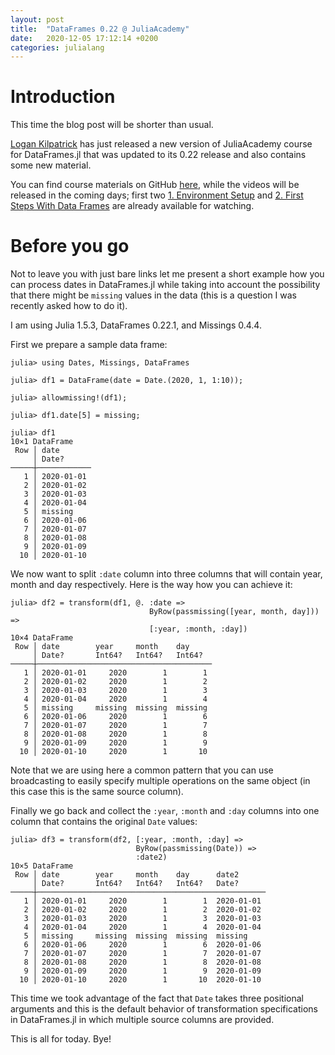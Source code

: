 ```yaml
---
layout: post
title:  "DataFrames 0.22 @ JuliaAcademy"
date:   2020-12-05 17:12:14 +0200
categories: julialang
---
```


# Introduction

This time the blog post will be shorter than usual.

[Logan Kilpatrick][lk] has just released a new version of JuliaAcademy
course for DataFrames.jl that was updated to its 0.22 release and also contains
some new material.

You can find course materials on GitHub [here][gh], while the videos will
be released in the coming days; first two
[1. Environment Setup][v1] and
[2. First Steps With Data Frames][v2] are already
available for watching.

# Before you go

Not to leave you with just bare links let me present a short example how you can
process dates in DataFrames.jl while taking into account the possibility that
there might be `missing` values in the data (this is a question I was recently
asked how to do it).

I am using Julia 1.5.3, DataFrames 0.22.1, and Missings 0.4.4.

First we prepare a sample data frame:

```
julia> using Dates, Missings, DataFrames

julia> df1 = DataFrame(date = Date.(2020, 1, 1:10));

julia> allowmissing!(df1);

julia> df1.date[5] = missing;

julia> df1
10×1 DataFrame
 Row │ date
     │ Date?
─────┼────────────
   1 │ 2020-01-01
   2 │ 2020-01-02
   3 │ 2020-01-03
   4 │ 2020-01-04
   5 │ missing
   6 │ 2020-01-06
   7 │ 2020-01-07
   8 │ 2020-01-08
   9 │ 2020-01-09
  10 │ 2020-01-10
```

We now want to split `:date` column into three columns that will contain year,
month and day respectively. Here is the way how you can achieve it:

```
julia> df2 = transform(df1, @. :date =>
                               ByRow(passmissing([year, month, day])) =>
                               [:year, :month, :day])
10×4 DataFrame
 Row │ date        year     month    day
     │ Date?       Int64?   Int64?   Int64?
─────┼───────────────────────────────────────
   1 │ 2020-01-01     2020        1        1
   2 │ 2020-01-02     2020        1        2
   3 │ 2020-01-03     2020        1        3
   4 │ 2020-01-04     2020        1        4
   5 │ missing     missing  missing  missing
   6 │ 2020-01-06     2020        1        6
   7 │ 2020-01-07     2020        1        7
   8 │ 2020-01-08     2020        1        8
   9 │ 2020-01-09     2020        1        9
  10 │ 2020-01-10     2020        1       10
```

Note that we are using here a common pattern that you can use broadcasting to
easily specify multiple operations on the same object (in this case this is the
same source column).

Finally we go back and collect the `:year`, `:month` and `:day` columns into one
column that contains the original `Date` values:

```
julia> df3 = transform(df2, [:year, :month, :day] =>
                            ByRow(passmissing(Date)) =>
                            :date2)
10×5 DataFrame
 Row │ date        year     month    day      date2
     │ Date?       Int64?   Int64?   Int64?   Date?
─────┼───────────────────────────────────────────────────
   1 │ 2020-01-01     2020        1        1  2020-01-01
   2 │ 2020-01-02     2020        1        2  2020-01-02
   3 │ 2020-01-03     2020        1        3  2020-01-03
   4 │ 2020-01-04     2020        1        4  2020-01-04
   5 │ missing     missing  missing  missing  missing
   6 │ 2020-01-06     2020        1        6  2020-01-06
   7 │ 2020-01-07     2020        1        7  2020-01-07
   8 │ 2020-01-08     2020        1        8  2020-01-08
   9 │ 2020-01-09     2020        1        9  2020-01-09
  10 │ 2020-01-10     2020        1       10  2020-01-10
```

This time we took advantage of the fact that `Date` takes three positional
arguments and this is the default behavior of transformation specifications
in DataFrames.jl in which multiple source columns are provided.

This is all for today. Bye!

[lk]: https://github.com/logankilpatrick
[ja]: https://juliaacademy.com/p/introduction-to-dataframes-jl1
[gh]: https://github.com/JuliaAcademy/DataFrames
[v1]: https://juliaacademy.com/courses/introduction-to-dataframes-jl1/lectures/27575941
[v2]: https://juliaacademy.com/courses/introduction-to-dataframes-jl1/lectures/27575942
